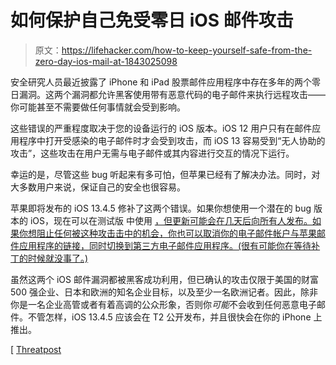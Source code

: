 # 如何保护自己免受零日 iOS 邮件攻击

> 原文：<https://lifehacker.com/how-to-keep-yourself-safe-from-the-zero-day-ios-mail-at-1843025098>

安全研究人员最近披露了 iPhone 和 iPad 股票邮件应用程序中存在多年的两个零日漏洞。这两个漏洞都允许黑客使用带有恶意代码的电子邮件来执行远程攻击——你可能甚至不需要做任何事情就会受到影响。



这些错误的严重程度取决于您的设备运行的 iOS 版本。iOS 12 用户只有在邮件应用程序中打开受感染的电子邮件时才会受到攻击，而 iOS 13 容易受到“无人协助的攻击”，这些攻击在用户无需与电子邮件或其内容进行交互的情况下运行。

幸运的是，尽管这些 bug 听起来有多可怕，但苹果已经有了解决办法。同时，对大多数用户来说，保证自己的安全也很容易。

苹果即将发布的 iOS 13.4.5 修补了这两个错误。如果你想使用一个潜在的 bug 版本的 iOS，现在可以在测试版 中使用 [，但更新可能会在几天后向所有人发布。如果你想阻止任何被这种攻击击中的机会，你也可以取消你的电子邮件帐户与苹果邮件应用程序的链接，同时切换到第三方电子邮件应用程序。(很有可能你在等待补丁的时候就没事了。)](https://betaprofiles.com/)

虽然这两个 iOS 邮件漏洞都被黑客成功利用，但已确认的攻击仅限于美国的财富 500 强企业、日本和欧洲的知名企业目标，以及至少一名欧洲记者。因此，除非你是一名企业高管或者有着高调的公众形象，否则你*可能*不会收到任何恶意电子邮件。不管怎样，iOS 13.4.5 应该会在 T2 公开发布，并且很快会在你的 iPhone 上推出。

[ [Threatpost](https://threatpost.com/apple-patches-two-ios-zero-days-abused-for-years/155042/)